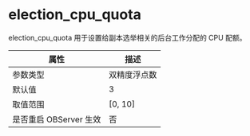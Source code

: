 election_cpu_quota 
=======================================

election_cpu_quota 用于设置给副本选举相关的后台工作分配的 CPU 配额。


|      **属性**      |  **描述**   |
|------------------|-----------|
| 参数类型             | 双精度浮点数    |
| 默认值              | 3         |
| 取值范围             | \[0, 10\] |
| 是否重启 OBServer 生效 | 否         |



